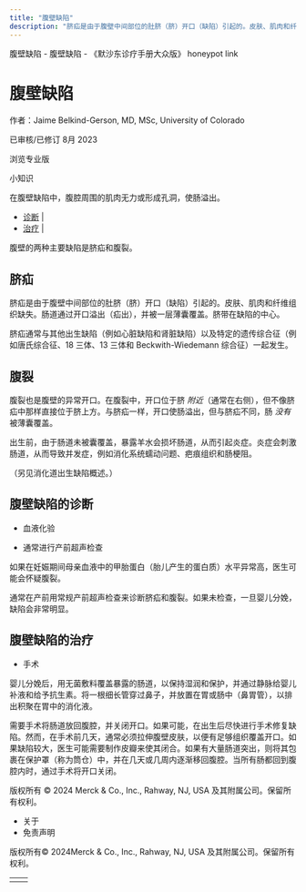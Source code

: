 ```yaml
---
title: "腹壁缺陷"
description: "脐疝是由于腹壁中间部位的肚脐（脐）开口（缺陷）引起的。皮肤、肌肉和纤维组织缺失。肠道通过开口溢出（疝出），并被一层薄囊覆盖。脐带在缺陷的中心。"
---
```


﻿腹壁缺陷 \- 腹壁缺陷 \- 《默沙东诊疗手册大众版》 honeypot link

# 腹壁缺陷

作者：Jaime Belkind-Gerson, MD, MSc, University of Colorado

已审核/已修订 8月 2023

浏览专业版

小知识

在腹壁缺陷中，腹腔周围的肌肉无力或形成孔洞，使肠溢出。

- [诊断](#诊断_v30036668_zh) \|
- [治疗](#治疗_v30036675_zh) \|

腹壁的两种主要缺陷是脐疝和腹裂。

## 脐疝

脐疝是由于腹壁中间部位的肚脐（脐）开口（缺陷）引起的。皮肤、肌肉和纤维组织缺失。肠道通过开口溢出（疝出），并被一层薄囊覆盖。脐带在缺陷的中心。

脐疝通常与其他出生缺陷（例如心脏缺陷和肾脏缺陷）以及特定的遗传综合征（例如唐氏综合征、18 三体、13 三体和 Beckwith-Wiedemann 综合征）一起发生。

## 腹裂

腹裂也是腹壁的异常开口。在腹裂中，开口位于脐 _附近_（通常在右侧），但不像脐疝中那样直接位于脐上方。与脐疝一样，开口使肠溢出，但与脐疝不同，肠 _没有_ 被薄囊覆盖。

出生前，由于肠道未被囊覆盖，暴露羊水会损坏肠道，从而引起炎症。炎症会刺激肠道，从而导致并发症，例如消化系统蠕动问题、疤痕组织和肠梗阻。

（另见消化道出生缺陷概述。）

## 腹壁缺陷的诊断

- 血液化验

- 通常进行产前超声检查


如果在妊娠期间母亲血液中的甲胎蛋白（胎儿产生的蛋白质）水平异常高，医生可能会怀疑腹裂。

通常在产前用常规产前超声检查来诊断脐疝和腹裂。如果未检查，一旦婴儿分娩，缺陷会非常明显。

## 腹壁缺陷的治疗

- 手术


婴儿分娩后，用无菌敷料覆盖暴露的肠道，以保持湿润和保护，并通过静脉给婴儿补液和给予抗生素。将一根细长管穿过鼻子，并放置在胃或肠中（鼻胃管），以排出积聚在胃中的消化液。

需要手术将肠道放回腹腔，并关闭开口。如果可能，在出生后尽快进行手术修复缺陷。然而，在手术前几天，通常必须拉伸腹壁皮肤，以便有足够组织覆盖开口。如果缺陷较大，医生可能需要制作皮瓣来使其闭合。如果有大量肠道突出，则将其包裹在保护罩（称为筒仓）中，并在几天或几周内逐渐移回腹腔。当所有肠都回到腹腔内时，通过手术将开口关闭。



版权所有 © 2024
Merck & Co., Inc., Rahway, NJ, USA 及其附属公司。保留所有权利。

- 关于
- 免责声明

版权所有© 2024Merck & Co., Inc., Rahway, NJ, USA 及其附属公司。保留所有权利。

|     |     |
| --- | --- |
|  |  |
